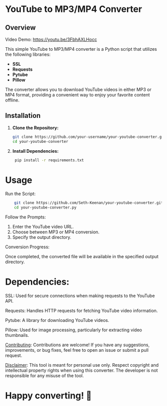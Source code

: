 # YouTube to MP3/MP4 Converter

## Overview

Video Demo:
https://youtu.be/3FbhAXLHocc

This simple YouTube to MP3/MP4 converter is a Python script that utilizes the following libraries:

- **SSL**
- **Requests**
- **Pytube**
- **Pillow**

The converter allows you to download YouTube videos in either MP3 or MP4 format, providing a convenient way to enjoy your favorite content offline.

## Installation

1. **Clone the Repository:**
   ```bash
   git clone https://github.com/your-username/your-youtube-converter.git
   cd your-youtube-converter
   ```

2. **Install Dependencies:**
   ```bash
    pip install -r requirements.txt
   ```

# Usage
Run the Script:
  ```bash
      git clone https://github.com/Seth-Keenan/your-youtube-converter.git
      cd your-youtube-converter.py
  ```
Follow the Prompts:

1. Enter the YouTube video URL.
2. Choose between MP3 or MP4 conversion.
3. Specify the output directory.

Conversion Progress:

Once completed, the converted file will be available in the specified output directory.

# Dependencies:
SSL: Used for secure connections when making requests to the YouTube API.

Requests: Handles HTTP requests for fetching YouTube video information.

Pytube: A library for downloading YouTube videos.

Pillow: Used for image processing, particularly for extracting video thumbnails.

<ins>Contributing</ins>:
Contributions are welcome! If you have any suggestions, improvements, or bug fixes, feel free to open an issue or submit a pull request.

<ins>Disclaimer</ins>:
This tool is meant for personal use only. Respect copyright and intellectual property rights when using this converter. The developer is not responsible for any misuse of the tool.

# Happy converting! 🎉
